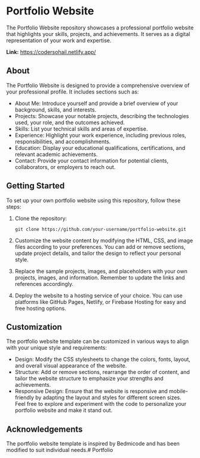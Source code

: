 # Portfolio Website

The Portfolio Website repository showcases a professional portfolio website that highlights your skills, projects, and achievements. It serves as a digital representation of your work and expertise.

**Link:** https://codersohail.netlify.app/

## About

The Portfolio Website is designed to provide a comprehensive overview of your professional profile. It includes sections such as:

- About Me: Introduce yourself and provide a brief overview of your background, skills, and interests.
- Projects: Showcase your notable projects, describing the technologies used, your role, and the outcomes achieved.
- Skills: List your technical skills and areas of expertise.
- Experience: Highlight your work experience, including previous roles, responsibilities, and accomplishments.
- Education: Display your educational qualifications, certifications, and relevant academic achievements.
- Contact: Provide your contact information for potential clients, collaborators, or employers to reach out.

## Getting Started

To set up your own portfolio website using this repository, follow these steps:

1. Clone the repository:

   ```shell
   git clone https://github.com/your-username/portfolio-website.git
2. Customize the website content by modifying the HTML, CSS, and image files according to your preferences. You can add or remove sections, update project details, and tailor the design to reflect your personal style.

3. Replace the sample projects, images, and placeholders with your own projects, images, and information. Remember to update the links and references accordingly.

3. Deploy the website to a hosting service of your choice. You can use platforms like GitHub Pages, Netlify, or Firebase Hosting for easy and free hosting options.

## Customization
The portfolio website template can be customized in various ways to align with your unique style and requirements:

* Design: Modify the CSS stylesheets to change the colors, fonts, layout, and overall visual appearance of the website.
* Structure: Add or remove sections, rearrange the order of content, and tailor the website structure to emphasize your strengths and achievements.
* Responsive Design: Ensure that the website is responsive and mobile-friendly by adapting the layout and styles for different screen sizes.<br>
Feel free to explore and experiment with the code to personalize your portfolio website and make it stand out.

## Acknowledgements
The portfolio website template is inspired by Bedmicode and has been modified to suit individual needs.#   P o r t f o l i o 
 
 
